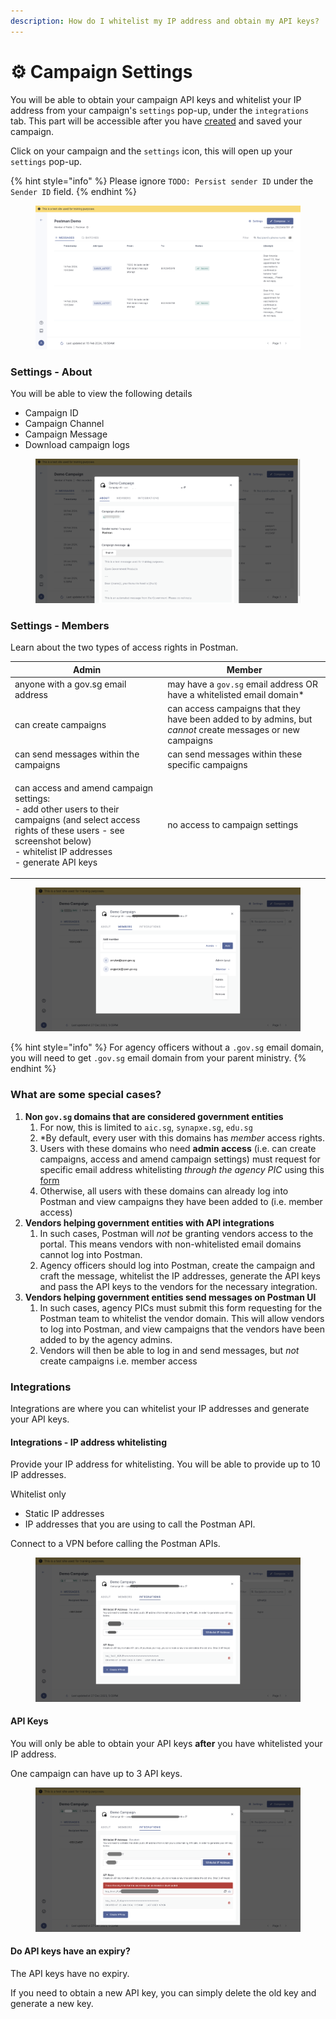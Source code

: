 ```yaml
---
description: How do I whitelist my IP address and obtain my API keys?
---
```


# ⚙ Campaign Settings

You will be able to obtain your campaign API keys and whitelist your IP address from your campaign's `settings` pop-up, under the `integrations` tab. This part will be accessible after you have [created](create-campaign.md) and saved your campaign.&#x20;

Click on your campaign and the `settings` icon, this will open up your `settings` pop-up.

{% hint style="info" %}
Please ignore `TODO: Persist sender ID` under the `Sender ID` field.
{% endhint %}

<figure><img src="../.gitbook/assets/campaign.png" alt=""><figcaption></figcaption></figure>

### Settings - About&#x20;

You will be able to view the following details

* Campaign ID
* Campaign Channel
* Campaign Message
* Download campaign logs

<figure><img src="../.gitbook/assets/Campaign_settings.png" alt=""><figcaption></figcaption></figure>

### Settings - Members

Learn about the two types of access rights in Postman.

| Admin                                                                                                                                                                                                       | Member                                                                                                     |
| ----------------------------------------------------------------------------------------------------------------------------------------------------------------------------------------------------------- | ---------------------------------------------------------------------------------------------------------- |
| anyone with a gov.sg email address                                                                                                                                                                          | may have a `gov.sg` email address OR have a whitelisted email domain\*                                     |
| can create campaigns                                                                                                                                                                                        | can access campaigns that they have been added to by admins, but _cannot_ create messages or new campaigns |
| can send messages within the campaigns                                                                                                                                                                      | can send messages within these specific campaigns                                                          |
| <p>can access and amend campaign settings:<br>- add other users to their campaigns (and select access rights of these users - see screenshot below)<br>- whitelist IP addresses <br>- generate API keys</p> | no access to campaign settings                                                                             |

<figure><img src="../.gitbook/assets/campaign_settings_members.png" alt=""><figcaption></figcaption></figure>

{% hint style="info" %}
For agency officers without a `.gov.sg` email domain, you will need to get `.gov.sg` email domain from your parent ministry.
{% endhint %}

### What are some special cases?

1. **Non `gov.sg` domains that are considered government entities**
   1. For now, this is limited to `aic.sg`, `synapxe.sg`, `edu.sg`
   2. \*By default, every user with this domains has _member_ access rights.
   3. Users with these domains who need **admin access** (i.e. can create campaigns, access and amend campaign settings) must request for specific email address whitelisting _through the agency PIC_ using this [form](https://form.gov.sg/65a78789a82e8aa7662f25b1)
   4. Otherwise, all users with these domains can already log into Postman and view campaigns they have been added to (i.e. member access)
2. **Vendors helping government entities with API integrations**
   1. In such cases, Postman will _not_ be granting vendors access to the portal. This means vendors with non-whitelisted email domains cannot log into Postman.
   2. Agency officers should log into Postman, create the campaign and craft the message, whitelist the IP addresses, generate the API keys and pass the API keys to the vendors for the necessary integration.
3. **Vendors helping government entities send messages on Postman UI**
   1. In such cases, agency PICs must submit this form requesting for the Postman team to whitelist the vendor domain. This will allow vendors to log into Postman, and view campaigns that the vendors have been added to by the agency admins.
   2. Vendors will then be able to log in and send messages, but _not_ create campaigns i.e. member access

### Integrations

Integrations are where you can whitelist your IP addresses and generate your API keys.&#x20;

#### Integrations - IP address whitelisting

Provide your IP address for whitelisting. You will be able to provide up to 10 IP addresses.

Whitelist only

* Static IP addresses
* IP addresses that you are using to call the Postman API.

Connect to a VPN before calling the Postman APIs.&#x20;

<figure><img src="../.gitbook/assets/campaign_settings_with_ip (1).png" alt=""><figcaption></figcaption></figure>

#### API Keys

You will only be able to obtain your API keys **after** you have whitelisted your IP address.&#x20;

One campaign can have up to 3 API keys.

<figure><img src="../.gitbook/assets/campaign_settings_with_api.png" alt=""><figcaption></figcaption></figure>

#### Do API keys have an expiry?&#x20;

The API keys have no expiry.&#x20;

If you need to obtain a new API key, you can simply delete the old key and generate a new key.&#x20;
